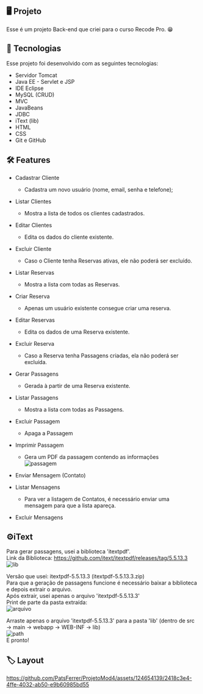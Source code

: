 <p align="center">
</p>

## 🖥️ Projeto
Esse é um projeto Back-end que criei para o curso Recode Pro. 😁

## 🚀 Tecnologias
Esse projeto foi desenvolvido com as seguintes tecnologias:

- Servidor Tomcat
- Java EE - Servlet e JSP
- IDE Eclipse
- MySQL (CRUD)
- MVC
- JavaBeans
- JDBC
- iText (lib)
- HTML
- CSS
- Git e GitHub

## 🛠️ Features
- Cadastrar Cliente
  - Cadastra um novo usuário (nome, email, senha e telefone);
- Listar Clientes
    - Mostra a lista de todos os clientes cadastrados.
- Editar Clientes
    - Edita os dados do cliente existente.
- Excluir Cliente
    - Caso o Cliente tenha Reservas ativas, ele não poderá ser excluído.

- Listar Reservas
    - Mostra a lista com todas as Reservas.
- Criar Reserva
    - Apenas um usuário existente consegue criar uma reserva.
- Editar Reservas
    - Edita os dados de uma Reserva existente.
- Excluir Reserva
    - Caso a Reserva tenha Passagens criadas, ela não poderá ser excluída.
 
- Gerar Passagens
    - Gerada à partir de uma Reserva existente. 
- Listar Passagens
    - Mostra a lista com todas as Passagens.
- Excluir Passagem
    - Apaga a Passagem
- Imprimir Passagem
    - Gera um PDF da passagem contendo as informações <br>
![passagem](https://github.com/PatsFerrer/ProjetoMod4/assets/124654139/4c2b4b00-7334-44d4-bd6a-bdcde03680e7)


- Enviar Mensagem (Contato)
- Listar Mensagens
    - Para ver a listagem de Contatos, é necessário enviar uma mensagem para que a lista apareça.
- Excluir Mensagens

## ⚙️iText
Para gerar passagens, usei a biblioteca 'itextpdf'. <br>
Link da Biblioteca: https://github.com/itext/itextpdf/releases/tag/5.5.13.3 <br>
![lib](https://github.com/PatsFerrer/ProjetoMod4/assets/124654139/45fb3785-fc14-477c-bff8-bf1936c2227a)

Versão que usei: itextpdf-5.5.13.3 (itextpdf-5.5.13.3.zip) <br>
Para que a geração de passagens funcione é necessário baixar a biblioteca e depois extrair o arquivo. <br>
Após extrair, usei apenas o arquivo 'itextpdf-5.5.13.3' <br>
Print de parte da pasta extraída: <br>
![arquivo](https://github.com/PatsFerrer/ProjetoMod4/assets/124654139/c58fb36f-075b-4e1e-9e04-9698549e4f24)

Arraste apenas o arquivo 'itextpdf-5.5.13.3' para a pasta 'lib' (dentro de src -> main -> webapp -> WEB-INF -> lib)<br>
![path](https://github.com/PatsFerrer/ProjetoMod4/assets/124654139/bc9c843a-ac9a-430b-a96a-0bc344287653) <br>
E pronto!
## 🏷️ Layout

<div style="position: relative; padding-bottom: 53.75%; height: 0;">

https://github.com/PatsFerrer/ProjetoMod4/assets/124654139/2418c3e4-4ffe-4032-ab50-e9b60985bd55

</div>
